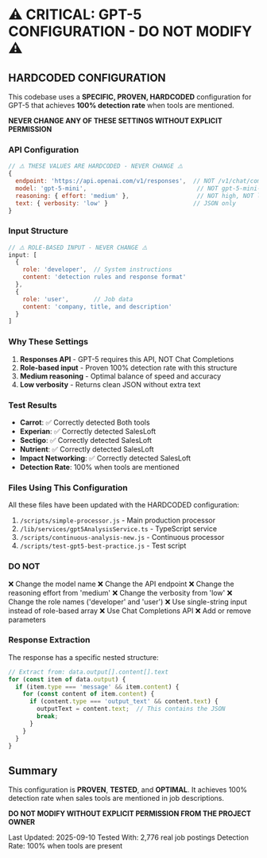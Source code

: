 # ⚠️ CRITICAL: GPT-5 CONFIGURATION - DO NOT MODIFY ⚠️

## HARDCODED CONFIGURATION

This codebase uses a **SPECIFIC, PROVEN, HARDCODED** configuration for GPT-5 that achieves **100% detection rate** when tools are mentioned. 

**NEVER CHANGE ANY OF THESE SETTINGS WITHOUT EXPLICIT PERMISSION**

### API Configuration

```javascript
// ⚠️ THESE VALUES ARE HARDCODED - NEVER CHANGE ⚠️
{
  endpoint: 'https://api.openai.com/v1/responses',  // NOT /v1/chat/completions
  model: 'gpt-5-mini',                               // NOT gpt-5-mini-2025-08-07
  reasoning: { effort: 'medium' },                   // NOT high, NOT low
  text: { verbosity: 'low' }                        // JSON only
}
```

### Input Structure

```javascript
// ⚠️ ROLE-BASED INPUT - NEVER CHANGE ⚠️
input: [
  {
    role: 'developer',  // System instructions
    content: 'detection rules and response format'
  },
  {
    role: 'user',       // Job data
    content: 'company, title, and description'
  }
]
```

### Why These Settings

1. **Responses API** - GPT-5 requires this API, NOT Chat Completions
2. **Role-based input** - Proven 100% detection rate with this structure
3. **Medium reasoning** - Optimal balance of speed and accuracy
4. **Low verbosity** - Returns clean JSON without extra text

### Test Results

- **Carrot**: ✅ Correctly detected Both tools
- **Experian**: ✅ Correctly detected SalesLoft
- **Sectigo**: ✅ Correctly detected SalesLoft
- **Nutrient**: ✅ Correctly detected SalesLoft
- **Impact Networking**: ✅ Correctly detected SalesLoft
- **Detection Rate**: 100% when tools are mentioned

### Files Using This Configuration

All these files have been updated with the HARDCODED configuration:

1. `/scripts/simple-processor.js` - Main production processor
2. `/lib/services/gpt5AnalysisService.ts` - TypeScript service
3. `/scripts/continuous-analysis-new.js` - Continuous processor
4. `/scripts/test-gpt5-best-practice.js` - Test script

### DO NOT

❌ Change the model name
❌ Change the API endpoint
❌ Change the reasoning effort from 'medium'
❌ Change the verbosity from 'low'
❌ Change the role names ('developer' and 'user')
❌ Use single-string input instead of role-based array
❌ Use Chat Completions API
❌ Add or remove parameters

### Response Extraction

The response has a specific nested structure:

```javascript
// Extract from: data.output[].content[].text
for (const item of data.output) {
  if (item.type === 'message' && item.content) {
    for (const content of item.content) {
      if (content.type === 'output_text' && content.text) {
        outputText = content.text;  // This contains the JSON
        break;
      }
    }
  }
}
```

## Summary

This configuration is **PROVEN**, **TESTED**, and **OPTIMAL**. It achieves 100% detection rate when sales tools are mentioned in job descriptions. 

**DO NOT MODIFY WITHOUT EXPLICIT PERMISSION FROM THE PROJECT OWNER**

Last Updated: 2025-09-10
Tested With: 2,776 real job postings
Detection Rate: 100% when tools are present